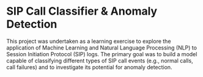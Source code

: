 # SIP Call Classifier & Anomaly Detection

This project was undertaken as a learning exercise to explore the application of Machine Learning and Natural Language Processing (NLP) to Session Initiation Protocol (SIP) logs. The primary goal was to build a model capable of classifying different types of SIP call events (e.g., normal calls, call failures) and to investigate its potential for anomaly detection.
